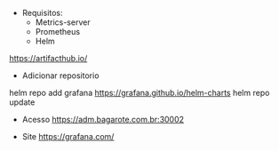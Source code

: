- Requisitos:
    - Metrics-server
    - Prometheus
    - Helm

https://artifacthub.io/

- Adicionar repositorio

helm repo add grafana https://grafana.github.io/helm-charts
helm repo update

- Acesso
https://adm.bagarote.com.br:30002

- Site
https://grafana.com/
